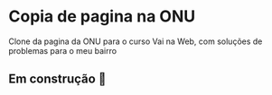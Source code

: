 # Copia de pagina na ONU

Clone da pagina da ONU para o curso Vai na Web, com soluções de problemas para o meu bairro

## Em construção 🚧

